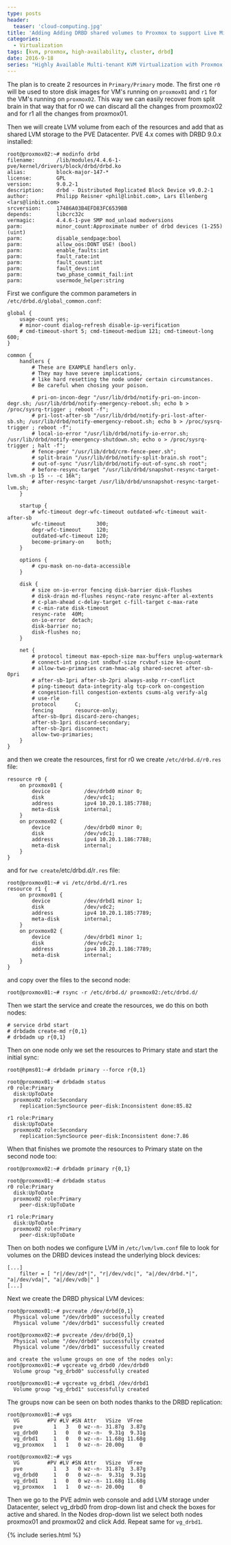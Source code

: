 ```yaml
---
type: posts
header:
  teaser: 'cloud-computing.jpg'
title: 'Adding Adding DRBD shared volumes to Proxmox to support Live Migration'
categories: 
  - Virtualization
tags: [kvm, proxmox, high-availability, cluster, drbd]
date: 2016-9-18
series: "Highly Available Multi-tenant KVM Virtualization with Proxmox PVE and OpenVSwitch"
---
```


The plan is to create 2 resources in `Primary/Primary` mode. The first one `r0` will be used to store disk images for VM's running on `proxmox01` and `r1` for the VM's running on `proxmox02`. This way we can easily recover from split brain in that way that for r0 we can discard all the changes from proxmox02 and for r1 all the changes from proxmox01.

Then we will create LVM volume from each of the resources and add that as shared LVM storage to the PVE Datacenter. PVE 4.x comes with DRBD 9.0.x installed:

```
root@proxmox02:~# modinfo drbd
filename:       /lib/modules/4.4.6-1-pve/kernel/drivers/block/drbd/drbd.ko
alias:          block-major-147-*
license:        GPL
version:        9.0.2-1
description:    drbd - Distributed Replicated Block Device v9.0.2-1
author:         Philipp Reisner <phil@linbit.com>, Lars Ellenberg <lars@linbit.com>
srcversion:     17486A03B4EFD83FC6539BB
depends:        libcrc32c
vermagic:       4.4.6-1-pve SMP mod_unload modversions
parm:           minor_count:Approximate number of drbd devices (1-255) (uint)
parm:           disable_sendpage:bool
parm:           allow_oos:DONT USE! (bool)
parm:           enable_faults:int
parm:           fault_rate:int
parm:           fault_count:int
parm:           fault_devs:int
parm:           two_phase_commit_fail:int
parm:           usermode_helper:string
```

First we configure the common parameters in `/etc/drbd.d/global_common.conf`:

```
global {
    usage-count yes;
    # minor-count dialog-refresh disable-ip-verification
    # cmd-timeout-short 5; cmd-timeout-medium 121; cmd-timeout-long 600;
}
 
common {
    handlers {
        # These are EXAMPLE handlers only.
        # They may have severe implications,
        # like hard resetting the node under certain circumstances.
        # Be careful when chosing your poison.
 
        # pri-on-incon-degr "/usr/lib/drbd/notify-pri-on-incon-degr.sh; /usr/lib/drbd/notify-emergency-reboot.sh; echo b > /proc/sysrq-trigger ; reboot -f";
        # pri-lost-after-sb "/usr/lib/drbd/notify-pri-lost-after-sb.sh; /usr/lib/drbd/notify-emergency-reboot.sh; echo b > /proc/sysrq-trigger ; reboot -f";
        # local-io-error "/usr/lib/drbd/notify-io-error.sh; /usr/lib/drbd/notify-emergency-shutdown.sh; echo o > /proc/sysrq-trigger ; halt -f";
        # fence-peer "/usr/lib/drbd/crm-fence-peer.sh";
        # split-brain "/usr/lib/drbd/notify-split-brain.sh root";
        # out-of-sync "/usr/lib/drbd/notify-out-of-sync.sh root";
        # before-resync-target "/usr/lib/drbd/snapshot-resync-target-lvm.sh -p 15 -- -c 16k";
        # after-resync-target /usr/lib/drbd/unsnapshot-resync-target-lvm.sh;
    }
 
    startup {
        # wfc-timeout degr-wfc-timeout outdated-wfc-timeout wait-after-sb
        wfc-timeout          300;
        degr-wfc-timeout     120;
        outdated-wfc-timeout 120;
        become-primary-on    both;
    }
 
    options {
        # cpu-mask on-no-data-accessible
    }
 
    disk {
        # size on-io-error fencing disk-barrier disk-flushes
        # disk-drain md-flushes resync-rate resync-after al-extents
        # c-plan-ahead c-delay-target c-fill-target c-max-rate
        # c-min-rate disk-timeout
        resync-rate  40M;
        on-io-error  detach;
        disk-barrier no;
        disk-flushes no;
    }
 
    net {
        # protocol timeout max-epoch-size max-buffers unplug-watermark
        # connect-int ping-int sndbuf-size rcvbuf-size ko-count
        # allow-two-primaries cram-hmac-alg shared-secret after-sb-0pri
        # after-sb-1pri after-sb-2pri always-asbp rr-conflict
        # ping-timeout data-integrity-alg tcp-cork on-congestion
        # congestion-fill congestion-extents csums-alg verify-alg
        # use-rle
        protocol      C;
        fencing       resource-only;
        after-sb-0pri discard-zero-changes;
        after-sb-1pri discard-secondary;
        after-sb-2pri disconnect;
        allow-two-primaries;
    }
}
```

and then we create the resources, first for r0 we create `/etc/drbd.d/r0.res` file:

```
resource r0 {
    on proxmox01 {
        device           /dev/drbd0 minor 0;
        disk             /dev/vdc1;
        address          ipv4 10.20.1.185:7788;
        meta-disk        internal;
    }
    on proxmox02 {
        device           /dev/drbd0 minor 0;
        disk             /dev/vdc1;
        address          ipv4 10.20.1.186:7788;
        meta-disk        internal;
    }
}
```

and for r` we create `/etc/drbd.d/r`.res` file:

```
root@proxmox01:~# vi /etc/drbd.d/r1.res
resource r1 {
    on proxmox01 {
        device           /dev/drbd1 minor 1;
        disk             /dev/vdc2;
        address          ipv4 10.20.1.185:7789;
        meta-disk        internal;
    }
    on proxmox02 {
        device           /dev/drbd1 minor 1;
        disk             /dev/vdc2;
        address          ipv4 10.20.1.186:7789;
        meta-disk        internal;
    }
}
```

and copy over the files to the second node:

```
root@proxmox01:~# rsync -r /etc/drbd.d/ proxmox02:/etc/drbd.d/
```

Then we start the service and create the resources, we do this on both nodes:

```
# service drbd start
# drbdadm create-md r{0,1}
# drbdadm up r{0,1}
```

Then on one node only we set the resources to Primary state and start the initial sync:

```
root@hpms01:~# drbdadm primary --force r{0,1}
 
root@proxmox01:~# drbdadm status
r0 role:Primary
  disk:UpToDate
  proxmox02 role:Secondary
    replication:SyncSource peer-disk:Inconsistent done:85.82
 
r1 role:Primary
  disk:UpToDate
  proxmox02 role:Secondary
    replication:SyncSource peer-disk:Inconsistent done:7.86
```

When that finishes we promote the resources to Primary state on the second node too:

```
root@proxmox02:~# drbdadm primary r{0,1}
 
root@proxmox01:~# drbdadm status
r0 role:Primary
  disk:UpToDate
  proxmox02 role:Primary
    peer-disk:UpToDate
 
r1 role:Primary
  disk:UpToDate
  proxmox02 role:Primary
    peer-disk:UpToDate
```

Then on both nodes we configure LVM in `/etc/lvm/lvm.conf` file to look for volumes on the DRBD devices instead the underlying block devices:

```
[...]
    filter = [ "r|/dev/zd*|", "r|/dev/vdc|", "a|/dev/drbd.*|", "a|/dev/vda|", "a|/dev/vdb|" ]
[...]
```

Next we create the DRBD physical LVM devices:

```
root@proxmox01:~# pvcreate /dev/drbd{0,1}
  Physical volume "/dev/drbd0" successfully created
  Physical volume "/dev/drbd1" successfully created
 
root@proxmox02:~# pvcreate /dev/drbd{0,1}
  Physical volume "/dev/drbd0" successfully created
  Physical volume "/dev/drbd1" successfully created

and create the volume groups on one of the nodes only:
root@proxmox01:~# vgcreate vg_drbd0 /dev/drbd0
  Volume group "vg_drbd0" successfully created
 
root@proxmox01:~# vgcreate vg_drbd1 /dev/drbd1
  Volume group "vg_drbd1" successfully created
```

The groups now can be seen on both nodes thanks to the DRBD replication:

```
root@proxmox01:~# vgs
  VG         #PV #LV #SN Attr   VSize  VFree
  pve          1   3   0 wz--n- 31.87g  3.87g
  vg_drbd0     1   0   0 wz--n-  9.31g  9.31g
  vg_drbd1     1   0   0 wz--n- 11.68g 11.68g
  vg_proxmox   1   1   0 wz--n- 20.00g     0
 
root@proxmox02:~# vgs
  VG         #PV #LV #SN Attr   VSize  VFree
  pve          1   3   0 wz--n- 31.87g  3.87g
  vg_drbd0     1   0   0 wz--n-  9.31g  9.31g
  vg_drbd1     1   0   0 wz--n- 11.68g 11.68g
  vg_proxmox   1   1   0 wz--n- 20.00g     0
```

Then we go to the PVE admin web console and add LVM storage under Datacenter, select vg_drbd0 from drop-down list and check the boxes for active and shared. In the Nodes drop-down list we select both nodes proxmox01 and proxmox02 and click Add. Repeat same for `vg_drbd1`.

{% include series.html %}